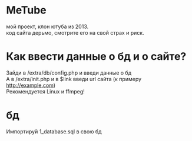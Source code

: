 # MeTube
мой проект, клон ютуба из 2013.<br />
код сайта дерьмо, смотрите его на свой страх и риск.
# Как ввести данные о бд и о сайте?
Зайди в /extra/db/config.php и введи данные о бд<br />
А в /extra/init.php и в $link введи url сайта (к примеру http://example.com)<br />
Рекомендуется Linux и ffmpeg!
# бд
Импортируй 1_database.sql в свою бд
